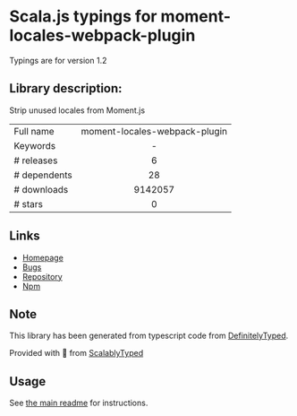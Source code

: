 
# Scala.js typings for moment-locales-webpack-plugin

Typings are for version 1.2

## Library description:
Strip unused locales from Moment.js

|                    |                 |
| ------------------ | :-------------: |
| Full name          | moment-locales-webpack-plugin |
| Keywords           | - |
| # releases         | 6 |
| # dependents       | 28 |
| # downloads        | 9142057 |
| # stars            | 0 |

## Links
- [Homepage](https://github.com/iamakulov/moment-locales-webpack-plugin#readme)
- [Bugs](https://github.com/iamakulov/moment-locales-webpack-plugin/issues)
- [Repository](https://github.com/iamakulov/moment-locales-webpack-plugin)
- [Npm](https://www.npmjs.com/package/moment-locales-webpack-plugin)
    


## Note
This library has been generated from typescript code from [DefinitelyTyped](https://definitelytyped.org).

Provided with :purple_heart: from [ScalablyTyped](https://github.com/oyvindberg/ScalablyTyped)

## Usage
See [the main readme](../../readme.md) for instructions.


